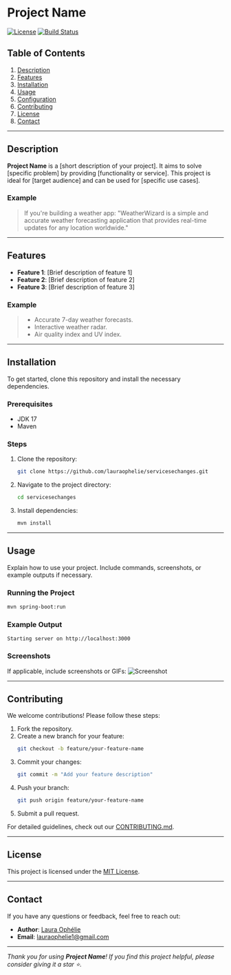 # Project Name

[![License](https://img.shields.io/badge/license-MIT-blue.svg)](LICENSE) 
[![Build Status](https://github.com/yourusername/yourproject/actions/workflows/ci.yml/badge.svg)](https://github.com/yourusername/yourproject/actions)

## Table of Contents

1. [Description](#description)
2. [Features](#features)
3. [Installation](#installation)
4. [Usage](#usage)
5. [Configuration](#configuration)
6. [Contributing](#contributing)
7. [License](#license)
8. [Contact](#contact)

---

## Description

**Project Name** is a [short description of your project]. It aims to solve [specific problem] by providing [functionality or service]. This project is ideal for [target audience] and can be used for [specific use cases].

### Example
> If you're building a weather app: "WeatherWizard is a simple and accurate weather forecasting application that provides real-time updates for any location worldwide."

---

## Features

- **Feature 1**: [Brief description of feature 1]
- **Feature 2**: [Brief description of feature 2]
- **Feature 3**: [Brief description of feature 3]

### Example
> - Accurate 7-day weather forecasts.
> - Interactive weather radar.
> - Air quality index and UV index.

---

## Installation

To get started, clone this repository and install the necessary dependencies.

### Prerequisites
- JDK 17
- Maven 

### Steps
1. Clone the repository:
   ```bash
   git clone https://github.com/lauraophelie/servicesechanges.git
   ```
2. Navigate to the project directory:
   ```bash
   cd servicesechanges
   ```
3. Install dependencies:
   ```bash
   mvn install 
   ```
---

## Usage

Explain how to use your project. Include commands, screenshots, or example outputs if necessary.

### Running the Project
```bash
mvn spring-boot:run
```

### Example Output
```
Starting server on http://localhost:3000
```

### Screenshots
If applicable, include screenshots or GIFs:
![Screenshot](docs/screenshot.png)

---

## Contributing

We welcome contributions! Please follow these steps:

1. Fork the repository.
2. Create a new branch for your feature:
   ```bash
   git checkout -b feature/your-feature-name
   ```
3. Commit your changes:
   ```bash
   git commit -m "Add your feature description"
   ```
4. Push your branch:
   ```bash
   git push origin feature/your-feature-name
   ```
5. Submit a pull request.

For detailed guidelines, check out our [CONTRIBUTING.md](CONTRIBUTING.md).

---

## License

This project is licensed under the [MIT License](LICENSE).

---

## Contact

If you have any questions or feedback, feel free to reach out:

- **Author**: [Laura Ophélie](https://github.com/lauraophelie)
- **Email**: lauraophelie1@gmail.com

---

*Thank you for using **Project Name**! If you find this project helpful, please consider giving it a star ⭐.*
